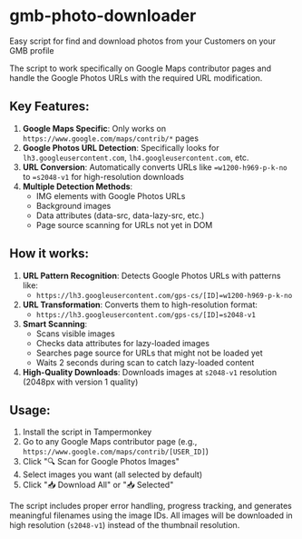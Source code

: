 # gmb-photo-downloader
Easy script for find and download photos from your Customers on your GMB profile

The script to work specifically on Google Maps contributor pages and handle the Google Photos URLs with the required URL modification.

## Key Features:

1.  **Google Maps Specific**: Only works on `https://www.google.com/maps/contrib/*` pages
2.  **Google Photos URL Detection**: Specifically looks for `lh3.googleusercontent.com`, `lh4.googleusercontent.com`, etc.
3.  **URL Conversion**: Automatically converts URLs like `=w1200-h969-p-k-no` to `=s2048-v1` for high-resolution downloads
4.  **Multiple Detection Methods**:
    -   IMG elements with Google Photos URLs
    -   Background images
    -   Data attributes (data-src, data-lazy-src, etc.)
    -   Page source scanning for URLs not yet in DOM

## How it works:

1.  **URL Pattern Recognition**: Detects Google Photos URLs with patterns like:
    -   `https://lh3.googleusercontent.com/gps-cs/[ID]=w1200-h969-p-k-no`
2.  **URL Transformation**: Converts them to high-resolution format:
    -   `https://lh3.googleusercontent.com/gps-cs/[ID]=s2048-v1`
3.  **Smart Scanning**:
    -   Scans visible images
    -   Checks data attributes for lazy-loaded images
    -   Searches page source for URLs that might not be loaded yet
    -   Waits 2 seconds during scan to catch lazy-loaded content
4.  **High-Quality Downloads**: Downloads images at `s2048-v1` resolution (2048px with version 1 quality)

## Usage:

1.  Install the script in Tampermonkey
2.  Go to any Google Maps contributor page (e.g., `https://www.google.com/maps/contrib/[USER_ID]`)
3.  Click "🔍 Scan for Google Photos Images"
4.  Select images you want (all selected by default)
5.  Click "📥 Download All" or "📥 Selected"

The script includes proper error handling, progress tracking, and generates meaningful filenames using the image IDs. All images will be downloaded in high resolution (`s2048-v1`) instead of the thumbnail resolution.
